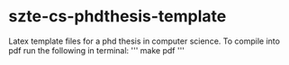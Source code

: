 # szte-cs-phdthesis-template
Latex template files for a phd thesis in computer science.
To compile into pdf run the following in terminal:
'''
make pdf
'''

